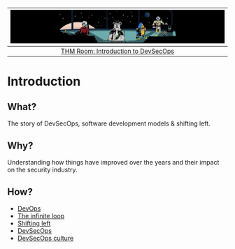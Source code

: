 | ![Introduction to DevSecOps](../../_static/images/introductiontodevsecops.png)
|:--:|
| [THM Room: Introduction to DevSecOps](https://tryhackme.com/room/introductiontodevsecops) |

# Introduction

## What?

The story of DevSecOps, software development models & shifting left.

## Why?

Understanding how things have improved over the years and their impact on the security industry.

## How?

* [DevOps](devops.md)
* [The infinite loop](loop.md)
* [Shifting left](left.md)
* [DevSecOps](devsecops.md)
* [DevSecOps culture](culture.md)




